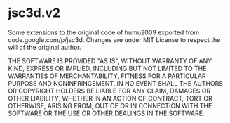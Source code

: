 # jsc3d.v2
Some extensions to the original code of humu2009 exported from code.google.com/p/jsc3d.
Changes are under MIT License to respect the will of the original author.

THE SOFTWARE IS PROVIDED "AS IS", WITHOUT WARRANTY OF ANY KIND, EXPRESS OR
IMPLIED, INCLUDING BUT NOT LIMITED TO THE WARRANTIES OF MERCHANTABILITY,
FITNESS FOR A PARTICULAR PURPOSE AND NONINFRINGEMENT. IN NO EVENT SHALL THE
AUTHORS OR COPYRIGHT HOLDERS BE LIABLE FOR ANY CLAIM, DAMAGES OR OTHER
LIABILITY, WHETHER IN AN ACTION OF CONTRACT, TORT OR OTHERWISE, ARISING FROM,
OUT OF OR IN CONNECTION WITH THE SOFTWARE OR THE USE OR OTHER DEALINGS IN
THE SOFTWARE.
